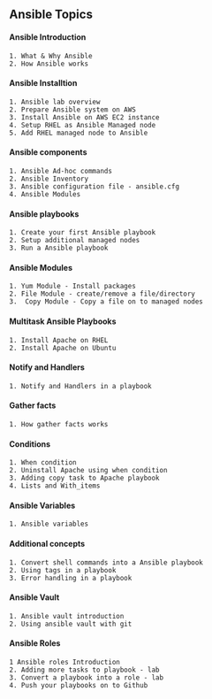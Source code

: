 ## Ansible Topics
#### Ansible Introduction
```
1. What & Why Ansible
2. How Ansible works 
```
#### Ansible Installtion
```
1. Ansible lab overview
2. Prepare Ansible system on AWS
3. Install Ansible on AWS EC2 instance
4. Setup RHEL as Ansible Managed node
5. Add RHEL managed node to Ansible
```
#### Ansible components
```
1. Ansible Ad-hoc commands
2. Ansible Inventory
3. Ansible configuration file - ansible.cfg
4. Ansible Modules
```
#### Ansible playbooks
```
1. Create your first Ansible playbook
2. Setup additional managed nodes
3. Run a Ansible playbook
```
#### Ansible Modules
```
1. Yum Module - Install packages
2. File Module - create/remove a file/directory
3.  Copy Module - Copy a file on to managed nodes
```
#### Multitask Ansible Playbooks
```
1. Install Apache on RHEL
2. Install Apache on Ubuntu
```
#### Notify and Handlers
```
1. Notify and Handlers in a playbook
```
#### Gather facts
```
1. How gather facts works
```
#### Conditions
```
1. When condition
2. Uninstall Apache using when condition
3. Adding copy task to Apache playbook
4. Lists and With_items
```
#### Ansible Variables
```
1. Ansible variables
```
#### Additional concepts
```
1. Convert shell commands into a Ansible playbook
2. Using tags in a playbook
3. Error handling in a playbook
```
#### Ansible Vault
```
1. Ansible vault introduction
2. Using ansible vault with git
```
#### Ansible Roles
```
1 Ansible roles Introduction
2. Adding more tasks to playbook - lab
3. Convert a playbook into a role - lab
4. Push your playbooks on to Github
```
